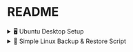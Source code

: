 # README
<details>
  <summary>🖥️ Ubuntu Desktop Setup</summary>

  ---

  ### 📦 Installierte Tools & Programme

  - 🌀 **Curl**
  - 🦁 **Brave Browser**
  - 💬 **Discord**
  - 🎮 **Steam**
  - 🍷 **Lutris**
  - 📊 **Stacer**
  - 🛠️ **Grub Customizer**
  - 📦 **Flatpak**
  - 🖥️ **Mission Center**
  - 🚫 **Sober (No Distractions)**

  ---

  ### ▶️ Schnellstart

  ```bash
    bash -c "$(curl -sS https://raw.githubusercontent.com/syrabrox/scripts/refs/heads/main/ubuntu_desktop/script.sh)"
  ```
</details> 

<details>
  <summary>🔧 Simple Linux Backup & Restore Script</summary>

  ---

  ## 📂 Features
  - Backup `/var/lib/docker`, `/home/asa`, `/media`
  - Restore from `.tar.gz` backups
  - Prevents multiple backup/restore runs (lockfile)
  - Discord notifications via webhook (saved in a file "webhook.txt")
  - Interactive menu or command-line arguments

  ---

  ## 🚀 Quick Start

  ### Run directly:
  ```bash
    bash -c "$(curl -sS https://raw.githubusercontent.com/syrabrox/scripts/refs/heads/main/backup_restore/script.sh)"
  ```

  ## 💻 Usage
  with menu:
  ```bash
    ./backup.sh
  ```
  direct mode:
  ```bash
  ./backup.sh backup
  ```
  ```bash
  ./backup.sh restore
  ```
</details> 
